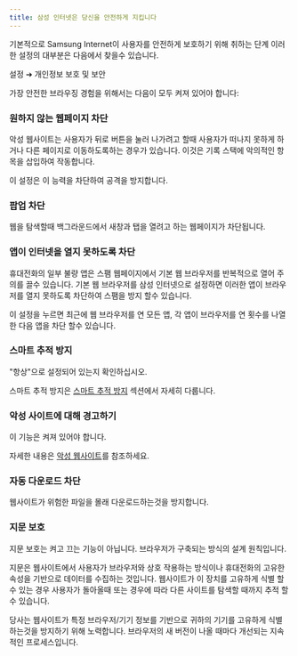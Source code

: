 ```yaml
---
title: 삼성 인터넷은 당신을 안전하게 지킵니다
---
```


기본적으로 Samsung Internet이 사용자를 안전하게 보호하기 위해 취하는 단계 이러한 설정의 대부분은 다음에서 찾을수 있습니다.

설정 ➔ 개인정보 보호 및 보안

가장 안전한 브라우징 경험을 위해서는 다음이 모두 켜져 있어야 합니다:

### 원하지 않는 웹페이지 차단

악성 웹사이트는 사용자가 뒤로 버튼을 눌러 나가려고 할때 사용자가 떠나지 못하게 하거나 다른 페이지로 이동하도록하는 경우가 있습니다. 이것은 기록 스택에 악의적인 항목을 삽입하여 작동합니다.

이 설정은 이 능력을 차단하여 공격을 방지합니다.

### 팝업 차단

웹을 탐색할때 백그라운드에서 새창과 탭을 열려고 하는 웹페이지가 차단됩니다.

### 앱이 인터넷을 열지 못하도록 차단

휴대전화의 일부 불량 앱은 스팸 웹페이지에서 기본 웹 브라우저를 반복적으로 열어 주의를 끌수 있습니다. 기본 웹 브라우저를 삼성 인터넷으로 설정하면 이러한 앱이 브라우저를 열지 못하도록 차단하여 스팸을 방지 할수 있습니다.

이 설정을 누르면 최근에 웹 브라우저를 연 모든 앱, 각 앱이 브라우저를 연 횟수를 나열한 다음 앱을 차단 할수 있습니다.

### 스마트 추적 방지

"항상"으로 설정되어 있는지 확인하십시오.

스마트 추적 방지은 [스마트 추적 방지](#스마트-추적-방지) 섹션에서 자세히 다룹니다.

### 악성 사이트에 대해 경고하기

이 기능은 켜져 있어야 합니다.

자세한 내용은 [악성 웹사이트](#악성-웹사이트)를 참조하세요.

### 자동 다운로드 차단

웹사이트가 위험한 파일을 몰래 다운로드하는것을 방지합니다.

### 지문 보호

지문 보호는 켜고 끄는 기능이 아닙니다. 브라우저가 구축되는 방식의 설계 원칙입니다.

지문은 웹사이트에서 사용자가 브라우저와 상호 작용하는 방식이나 휴대전화의 고유한 속성을 기반으로 데이터를 수집하는 것입니다. 웹사이트가 이 장치를 고유하게 식별 할수 있는 경우 사용자가 돌아올때 또는 경우에 따라 다른 사이트를 탐색할 때까지 추적 할수 있습니다.

당사는 웹사이트가 특정 브라우저/기기 정보를 기반으로 귀하의 기기를 고유하게 식별하는것을 방지하기 위해 노력합니다. 브라우저의 새 버전이 나올 때마다 개선되는 지속적인 프로세스입니다.
